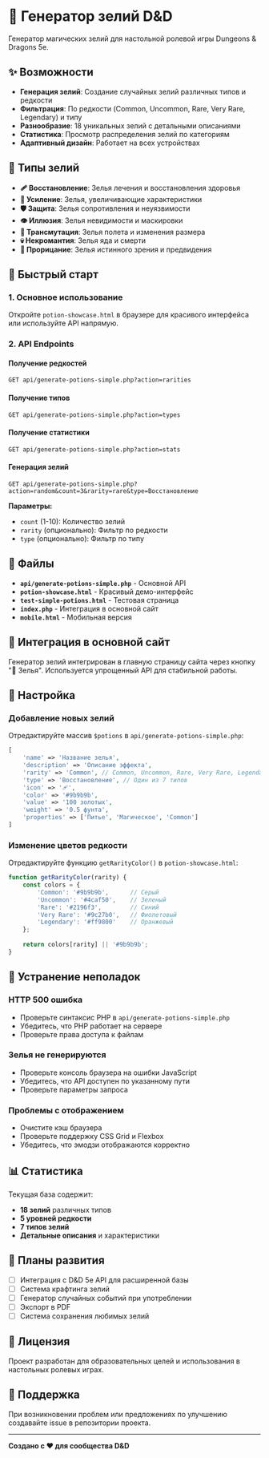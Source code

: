 # 🧪 Генератор зелий D&D

Генератор магических зелий для настольной ролевой игры Dungeons & Dragons 5e.

## ✨ Возможности

- **Генерация зелий**: Создание случайных зелий различных типов и редкости
- **Фильтрация**: По редкости (Common, Uncommon, Rare, Very Rare, Legendary) и типу
- **Разнообразие**: 18 уникальных зелий с детальными описаниями
- **Статистика**: Просмотр распределения зелий по категориям
- **Адаптивный дизайн**: Работает на всех устройствах

## 🎯 Типы зелий

- **🩹 Восстановление**: Зелья лечения и восстановления здоровья
- **💪 Усиление**: Зелья, увеличивающие характеристики
- **🛡️ Защита**: Зелья сопротивления и неуязвимости
- **👁️ Иллюзия**: Зелья невидимости и маскировки
- **🔄 Трансмутация**: Зелья полета и изменения размера
- **💀 Некромантия**: Зелья яда и смерти
- **🔮 Прорицание**: Зелья истинного зрения и предвидения

## 🚀 Быстрый старт

### 1. Основное использование

Откройте `potion-showcase.html` в браузере для красивого интерфейса или используйте API напрямую.

### 2. API Endpoints

#### Получение редкостей
```
GET api/generate-potions-simple.php?action=rarities
```

#### Получение типов
```
GET api/generate-potions-simple.php?action=types
```

#### Получение статистики
```
GET api/generate-potions-simple.php?action=stats
```

#### Генерация зелий
```
GET api/generate-potions-simple.php?action=random&count=3&rarity=rare&type=Восстановление
```

**Параметры:**
- `count` (1-10): Количество зелий
- `rarity` (опционально): Фильтр по редкости
- `type` (опционально): Фильтр по типу

## 📱 Файлы

- **`api/generate-potions-simple.php`** - Основной API
- **`potion-showcase.html`** - Красивый демо-интерфейс
- **`test-simple-potions.html`** - Тестовая страница
- **`index.php`** - Интеграция в основной сайт
- **`mobile.html`** - Мобильная версия

## 🎨 Интеграция в основной сайт

Генератор зелий интегрирован в главную страницу сайта через кнопку "🧪 Зелья". Используется упрощенный API для стабильной работы.

## 🔧 Настройка

### Добавление новых зелий

Отредактируйте массив `$potions` в `api/generate-potions-simple.php`:

```php
[
    'name' => 'Название зелья',
    'description' => 'Описание эффекта',
    'rarity' => 'Common', // Common, Uncommon, Rare, Very Rare, Legendary
    'type' => 'Восстановление', // Один из 7 типов
    'icon' => '🩹',
    'color' => '#9b9b9b',
    'value' => '100 золотых',
    'weight' => '0.5 фунта',
    'properties' => ['Питье', 'Магическое', 'Common']
]
```

### Изменение цветов редкости

Отредактируйте функцию `getRarityColor()` в `potion-showcase.html`:

```javascript
function getRarityColor(rarity) {
    const colors = {
        'Common': '#9b9b9b',      // Серый
        'Uncommon': '#4caf50',    // Зеленый
        'Rare': '#2196f3',        // Синий
        'Very Rare': '#9c27b0',   // Фиолетовый
        'Legendary': '#ff9800'    // Оранжевый
    };
    
    return colors[rarity] || '#9b9b9b';
}
```

## 🐛 Устранение неполадок

### HTTP 500 ошибка
- Проверьте синтаксис PHP в `api/generate-potions-simple.php`
- Убедитесь, что PHP работает на сервере
- Проверьте права доступа к файлам

### Зелья не генерируются
- Проверьте консоль браузера на ошибки JavaScript
- Убедитесь, что API доступен по указанному пути
- Проверьте параметры запроса

### Проблемы с отображением
- Очистите кэш браузера
- Проверьте поддержку CSS Grid и Flexbox
- Убедитесь, что эмодзи отображаются корректно

## 📊 Статистика

Текущая база содержит:
- **18 зелий** различных типов
- **5 уровней редкости**
- **7 типов зелий**
- **Детальные описания** и характеристики

## 🔮 Планы развития

- [ ] Интеграция с D&D 5e API для расширенной базы
- [ ] Система крафтинга зелий
- [ ] Генератор случайных событий при употреблении
- [ ] Экспорт в PDF
- [ ] Система сохранения любимых зелий

## 📝 Лицензия

Проект разработан для образовательных целей и использования в настольных ролевых играх.

## 🤝 Поддержка

При возникновении проблем или предложениях по улучшению создавайте issue в репозитории проекта.

---

**Создано с ❤️ для сообщества D&D**
